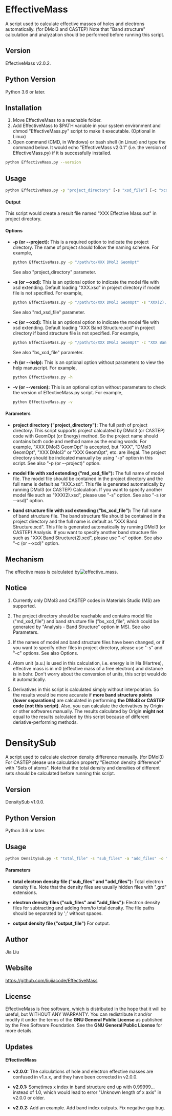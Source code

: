 # EffectiveMass
A script used to calculate effective masses of holes and electrons automatically. (for DMol3 and CASTEP) 
Note that "Band structure" calculation and analyzation should be performed before running this script.

## Version
EffectiveMass v2.0.2.

## Python Version
Python 3.6 or later.

## Installation
1. Move EffectiveMass to a reachable folder.
2. Add EffectiveMass to $PATH variable in your system environment and chmod "EffectiveMass.py" script to make it executable. (Optional in Linux)
3. Open command (CMD, in Windows) or bash shell (in Linux) and type the command below. It would echo "EffectiveMass v2.0.1" (i.e. the version of EffectiveMass.py) if it is successfully installed.
```Bash
python EffectiveMass.py --version
``` 

## Usage
```bash
python EffectiveMass.py -p "project_directory" [-s "xsd_file"] [-c "xcd_file"] [-h] [-v]
```
#### Output
  This script would create a result file named "XXX Effective Mass.out" in project directory.

#### Options
* **-p (or --project):**
  This is a required option to indicate the project directory.
  The name of project should follow the naming scheme.
  For example,
  ```bash
  python EffectiveMass.py -p "/path/to/XXX DMol3 GeomOpt"
  ```
  See also "project_directory" parameter.

* **-s (or --xsd):**
  This is an optional option to indicate the model file with xsd extending.
  Default loading "XXX.xsd" in project directory if model file is not specified.
  For example,
  ```bash
  python EffectiveMass.py -p "/path/to/XXX DMol3 GeomOpt" -s "XXX(2).xsd"
  ```
  See also "md_xsd_file" parameter.

* **-c (or --xcd):**
  This is an optional option to indicate the model file with xsd extending.
  Default loading "XXX Band Structure.xcd" in project directory if band structure file is not specified.
  For example,
  ```bash
  python EffectiveMass.py -p "/path/to/XXX DMol3 GeomOpt" -c "XXX Band Structure(2).xcd"
  ```
  See also "bs_xcd_file" parameter.

* **-h (or --help):**
  This is an optional option without parameters to view the help manuscript.
  For example,
  ```bash
  python EffectiveMass.py -h
  ```
* **-v (or --version):**
  This is an optional option without parameters to check the version of EffectiveMass.py script.
  For example,
  ```bash
  python EffectiveMass.py -v
  ```
  
#### Parameters
* **project directory ("project_directory"):**
  The full path of project directory.
  This script supports project calculated by DMol3 (or CASTEP) code with GeomOpt (or Energy) method.
  So the project name should contains both code and method name as the ending words.
  For example, "XXX DMol3 GeomOpt" is accepted, but "XXX", "DMol3 GeomOpt", "XXX DMol3" or "XXX GeomOpt", etc. are illegal.
  The project directory should be indicated manually by using "-p" option in this script.
  See also "-p (or --project)" option.

* **model file with xsd extending ("md_xsd_file"):**
  The full name of model file.
  The model file should be contained in the project directory and the full name is default as "XXX.xsd".
  This file is generated automatically by running DMol3 (or CASTEP) Calculation.
  If you want to specify another model file such as "XXX(2).xsd", please use "-s" option.
  See also "-s (or --xsd)" option.

* **band structure file with xcd extending ("bs_xcd_file"):**
  The full name of band structure file.
  The band structure file should be contained in the project directory and the full name is default as "XXX Band Structure.xcd".
  This file is generated automatically by running DMol3 (or CASTEP) Analysis.
  If you want to specify another band structure file such as "XXX Band Structure(2).xcd", please use "-c" option.
  See also "-c (or --xcd)" option.

## Mechanism
The effective mass is calculated by![effective_mass](https://github.com/liujiacode/EffectiveMass/blob/master/figures/effective_mass.jpg).

## Notice
1. Currently only DMol3 and CASTEP codes in Materials Studio (MS) are supported.

2. The project directory should be reachable and contains model file ("md_xsd_file") and band structure file ("bs_xcd_file", which could be generated by "Analysis - Band Structure" option in MS). See also Parameters.

3. If the names of model and band structure files have been changed, or if you want to specify other files in project directory, please use "-s" and "-c" options. See also Options.

4. Atom unit (a.u.) is used in this calculation, i.e. energy is in Ha (Hartree), effective mass is in m0 (effective mass of a free electron) and distance is in bohr. Don't worry about the conversion of units, this script would do it automatically.

5. Derivatives in this script is calculated simply without interpolation. So the results would be more accurate if **more band structure points (lower separations)** are calculated in performing **the DMol3 or CASTEP code (not this script)**. Also, you can calculate the derivatives by Origin or other softwares manually. The results calculated by Origin **might not** equal to the results calculated by this script because of different deriative-performing methods.



# DensitySub
A script used to calculate electron density difference manually. (for DMol3) 
For CASTEP please use calculation property "Electron density difference" with "Sets of atoms". 
Note that the total density and densities of different sets should be calculated before running this script.

## Version
DensitySub v1.0.0.

## Python Version
Python 3.6 or later.

## Usage
```bash
python DensitySub.py -t "total_file" -s "sub_files" -a "add_files" -o "output_file" [-h] [-v]
```

#### Parameters
* **total electron density file ("sub_files" and "add_files"):**
  Total electron density file.
  Note that the density files are usually hidden files with ".grd" extensions.

* **electron density files ("sub_files" and "add_files"):**
  Electron density files for subtracting and adding from/to total density.
  The file paths should be separated by ';' without spaces.

* **output density file ("output_file")**
  For output.




## Author
Jia Liu

## Website
https://github.com/liujiacode/EffectiveMass

## License
EffectiveMass is free software, which is distributed in the hope that it will be useful, but WITHOUT ANY WARRANTY. You can redistribute it and/or modify it under the terms of the **GNU General Public License** as published by the Free Software Foundation. See the **GNU General Public License** for more details.

## Updates
#### EffectiveMass
* **v2.0.0:** The calculations of hole and electron effective masses are confused in v1.x.x, and they have been corrected in v2.0.0.

* **v2.0.1:** Sometimes x index in band structure end up with 0.99999... instead of 1.0, which would lead to error "Unknown length of x axis" in v2.0.0 or older.

* **v2.0.2:** Add an example. Add band index outputs. Fix negative gap bug.
